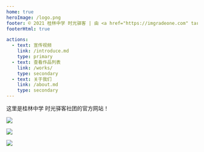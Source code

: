 ```yaml
---
home: true
heroImage: /logo.png
footer: © 2021 桂林中学 时光驿客 | 由 <a href="https://imgradeone.com" target="_blank">imgradeone</a> 维护 | 托管于 <a href="https://vercel.com" target="_blank">▲ Vercel</a> | <a href="http://www.glzx.net" target="_blank">桂林中学官网</a>
footerHtml: true

actions:
  - text: 宣传视频
    link: /introduce.md
    type: primary
  - text: 查看作品列表
    link: /works/
    type: secondary
  - text: 关于我们
    link: /about.md
    type: secondary
---
```


这里是桂林中学 时光驿客社团的官方网站！

[![](/cards/bili.png)](https://space.bilibili.com/378560080/)

[![](/cards/qq.png)](https://3020148211.qzone.qq.com)

[![](/cards/fuzhong.png)](https://space.bilibili.com/695009786/)
